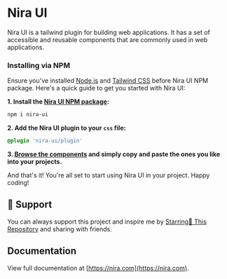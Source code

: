 # Nira UI

Nira UI is a tailwind plugin for building web applications. It has a set of accessible and reusable components that are commonly used in web applications.


### Installing via NPM

Ensure you've installed [Node.js](https://nodejs.org) and [Tailwind CSS](https://tailwindcss.com) before Nira UI NPM package. Here's a quick guide to get you started with Nira UI:

**1. Install the [Nira UI NPM package](https://www.npmjs.com/package/nira-ui):**

```bash
npm i nira-ui
```
**2. Add the Nira UI plugin to your `css` file:**

```css
@plugin 'nira-ui/plugin'
```
**3. [Browse the components](https://nira-ui.com/components) and simply copy and paste the ones you like into your projects.**

And that's it! You're all set to start using Nira UI in your project. Happy coding!

## 💙 Support

You can always support this project and inspire me by [Starring🌟 This Repository](https://github.com/thaboyaluya/nira-ui)
and sharing with friends.

## Documentation

View full documentation at [https://nira.com](https://nira.com).
